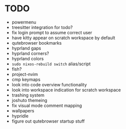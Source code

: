 # TODO

- powermenu
- treesitter integration for todo?
- fix login prompt to assume correct user
- have kitty appear on scratch workspace by default
- qutebrowser bookmarks
- hyprland gaps
- hyprland corners?
- hyprland colors
- `sudo nixos-rebuild switch` alias/script
- fish?
- project-nvim
- cmp keymaps
- look into code overview functionality
- look into workspace indication for scratch workspace
- trashing system
- joshuto themeing
- fix visual mode comment mapping
- wallpapers
- hypridle
- figure out qutebrowser startup stuff
